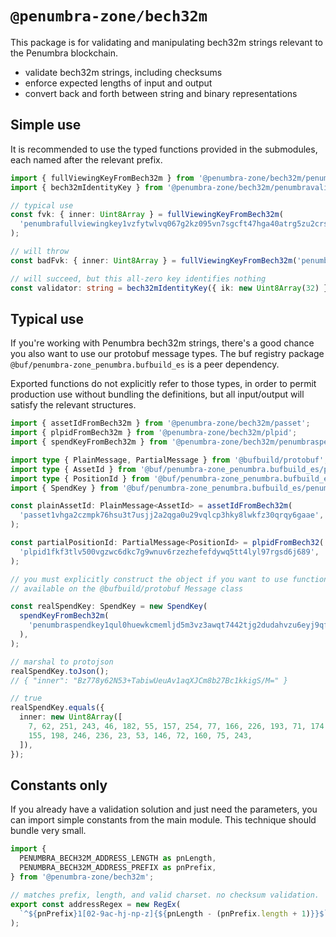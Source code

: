 # `@penumbra-zone/bech32m`

This package is for validating and manipulating bech32m strings relevant to the
Penumbra blockchain.

- validate bech32m strings, including checksums
- enforce expected lengths of input and output
- convert back and forth between string and binary representations

## Simple use

It is recommended to use the typed functions provided in the submodules, each
named after the relevant prefix.

```ts
import { fullViewingKeyFromBech32m } from '@penumbra-zone/bech32m/penumbrafullviewingkey';
import { bech32mIdentityKey } from '@penumbra-zone/bech32m/penumbravalid';

// typical use
const fvk: { inner: Uint8Array } = fullViewingKeyFromBech32m(
  'penumbrafullviewingkey1vzfytwlvq067g2kz095vn7sgcft47hga40atrg5zu2crskm6tyyjysm28qg5nth2fqmdf5n0q530jreumjlsrcxjwtfv6zdmfpe5kqsa5lg09i',
);

// will throw
const badFvk: { inner: Uint8Array } = fullViewingKeyFromBech32m('penumbrafullviewingkey1badinput');

// will succeed, but this all-zero key identifies nothing
const validator: string = bech32mIdentityKey({ ik: new Uint8Array(32) });
```

## Typical use

If you're working with Penumbra bech32m strings, there's a good chance you also
want to use our protobuf message types. The buf registry package
`@buf/penumbra-zone_penumbra.bufbuild_es` is a peer dependency.

Exported functions do not explicitly refer to those types, in order to permit
production use without bundling the definitions, but all input/output will
satisfy the relevant structures.

```ts
import { assetIdFromBech32m } from '@penumbra-zone/bech32m/passet';
import { plpidFromBech32m } from '@penumbra-zone/bech32m/plpid';
import { spendKeyFromBech32m } from '@penumbra-zone/bech32m/penumbraspendkey';

import type { PlainMessage, PartialMessage } from '@bufbuild/protobuf';
import type { AssetId } from '@buf/penumbra-zone_penumbra.bufbuild_es/penumbra/core/asset/v1/asset_pb';
import type { PositionId } from '@buf/penumbra-zone_penumbra.bufbuild_es/penumbra/core/component/dex/v1/dex_pb';
import { SpendKey } from '@buf/penumbra-zone_penumbra.bufbuild_es/penumbra/core/keys/v1/keys_pb';

const plainAssetId: PlainMessage<AssetId> = assetIdFromBech32m(
  'passet1vhga2czmpk76hsu3t7usjj2a2qga0u29vqlcp3hky8lwkfz30qrqy6gaae',
);

const partialPositionId: PartialMessage<PositionId> = plpidFromBech32(
  'plpid1fkf3tlv500vgzwc6dkc7g9wnuv6rzezhefefdywq5tt4lyl97rgsd6j689',
);

// you must explicitly construct the object if you want to use functions
// available on the @bufbuild/protobuf Message class

const realSpendKey: SpendKey = new SpendKey(
  spendKeyFromBech32m(
    'penumbraspendkey1qul0huewkcmemljd5m3vz3awqt7442tjg2dudahvzu6eyj9qf0eszrnguh',
  ),
);

// marshal to protojson
realSpendKey.toJson();
// { "inner": "Bz778y62N53+TabiwUeuAv1aqXJCm8b27Bc1kkigS/M=" }

// true
realSpendKey.equals({
  inner: new Uint8Array([
    7, 62, 251, 243, 46, 182, 55, 157, 254, 77, 166, 226, 193, 71, 174, 2, 253, 90, 169, 114, 66,
    155, 198, 246, 236, 23, 53, 146, 72, 160, 75, 243,
  ]),
});
```

## Constants only

If you already have a validation solution and just need the parameters, you can
import simple constants from the main module. This technique should bundle very
small.

```js
import {
  PENUMBRA_BECH32M_ADDRESS_LENGTH as pnLength,
  PENUMBRA_BECH32M_ADDRESS_PREFIX as pnPrefix,
} from '@penumbra-zone/bech32m';

// matches prefix, length, and valid charset. no checksum validation.
export const addressRegex = new RegEx(
  `^${pnPrefix}1[02-9ac-hj-np-z]{${pnLength - (pnPrefix.length + 1)}}$`,
);
```
